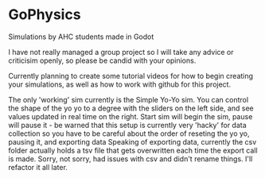 # GoPhysics
Simulations by AHC students made in Godot

I have not really managed a group project so I will take any advice or criticisim openly, so please be candid with your opinions.

Currently planning to create some tutorial videos for how to begin creating your simulations, as well as how to work with github for this project.

The only 'working' sim currently is the Simple Yo-Yo sim. You can control the shape of the yo yo to a degree with the sliders on the left side, and see values updated in real time on the right.
Start sim will begin the sim, pause will pause it - be warned that this setup is currently very 'hacky' for data collection so you have to be careful about the order of reseting the yo yo, pausing it, and exporting data
Speaking of exporting data, currently the csv folder actually holds a tsv file that gets overwritten each time the export call is made. Sorry, not sorry, had issues with csv and didn't rename things. I'll refactor it all later. 

